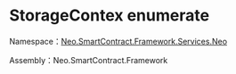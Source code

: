 # StorageContex enumerate

Namespace：[Neo.SmartContract.Framework.Services.Neo](../neo.md)

Assembly：Neo.SmartContract.Framework

